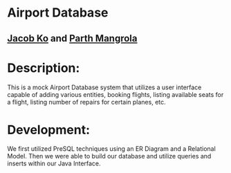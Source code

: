 # Airport Database
## [Jacob Ko](github.com/tjacobko) and [Parth Mangrola](github.com/ParthMmm)

# Description:
This is a mock Airport Database system that utilizes a user interface capable of adding various entities, booking flights, listing available seats for a flight, listing number of repairs for certain planes, etc.

# Development:
We first utilized PreSQL techniques using an ER Diagram and a Relational Model. Then we were able to build our database and utilize queries and inserts within our Java Interface.
